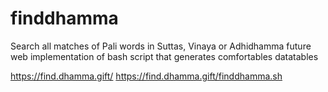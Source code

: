 # finddhamma
Search all matches of Pali words in Suttas, Vinaya or Adhidhamma
future web implementation of bash script that generates comfortables datatables 

https://find.dhamma.gift/
https://find.dhamma.gift/finddhamma.sh

